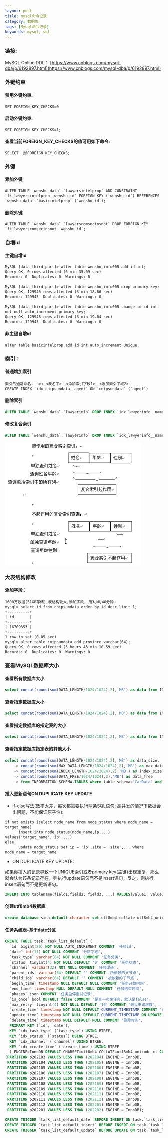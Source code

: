 ```yaml
---
layout: post
title: mysql命令记录
category: 数据库
tags: [Mysql命令记录]
keywords: mysql, sql
---
```


### 链接:

MySQL Online DDL： [https://www.cnblogs.com/mysql-dba/p/6192897.html](https://www.cnblogs.com/mysql-dba/p/6192897.html)

### 外键约束
#### 禁用外键约束:
```
SET FOREIGN_KEY_CHECKS=0
```
#### 启动外键约束:
```
SET FOREIGN_KEY_CHECKS=1;
```
#### 查看当前FOREIGN_KEY_CHECKS的值可用如下命令:
```
SELECT  @@FOREIGN_KEY_CHECKS;
```

### 外键
#### 添加外键
```
ALTER TABLE `wenshu_data`.`lawyersintelprop` ADD CONSTRAINT `fk_lawyersintelprop__wenshu_id` FOREIGN KEY (`wenshu_id`) REFERENCES `wenshu_data`.`basicintelprop` (`wenshu_id`);
```
#### 删除外键
```
ALTER TABLE `wenshu_data`.`lawyerscomsecinsnot` DROP FOREIGN KEY `fk_lawyerscomsecinsnot__wenshu_id`;
```

### 自增id
#### 主键自增id
```
MySQL [data_third_part]> alter table wenshu_info005 add id int;
Query OK, 0 rows affected (6 min 35.09 sec)
Records: 0  Duplicates: 0  Warnings: 0

MySQL [data_third_part]> alter table wenshu_info005 drop primary key;
Query OK, 129945 rows affected (3 min 18.66 sec)
Records: 129945  Duplicates: 0  Warnings: 0

MySQL [data_third_part]> alter table wenshu_info005 change id id int not null auto_increment primary key;
Query OK, 129945 rows affected (3 min 19.04 sec)
Records: 129945  Duplicates: 0  Warnings: 0
```
#### 非主键自增id
```
alter table basicintelprop add id int auto_increment Unique;
```

### 索引：
#### 普通增加索引
```
索引的通常命名： idx_<表名字>__<添加索引字段1>__<添加索引字段2>
CREATE INDEX `idx_cnipsundata__agent` ON `cnipsundata` (`agent`)
```
#### 删除索引
```sql
ALTER TABLE `wenshu_data`.`lawyerinfo` DROP INDEX `idx_lawyerinfo__name`;
```
#### 修改复合索引
```sql
ALTER TABLE `wenshu_data`.`lawyerinfo` DROP INDEX `idx_lawyerinfo__name__lawyer_firm__region`, ADD INDEX `idx_lawyerinfo__name__lawyer_firm__region1` USING BTREE (`name`, `lawyer_firm`, `region`) comment '';
```
![composite-index](/assets/img/tool/mysql/composite-index.png)

### 大表结构修改
#### 添加字段：
```
1600万数据(51GB存储),表结构较大,添加字段, 用3小时40分钟：
mysql> select id from cnipsundata order by id desc limit 1;
+----------+
| id       |
+----------+
| 16709353 |
+----------+
1 row in set (0.05 sec)
mysql> alter table cnipsundata add province varchar(64);
Query OK, 0 rows affected (3 hours 43 min 10.59 sec)
Records: 0  Duplicates: 0  Warnings: 0

```

### 查看MySQL数据库大小
#### 查看所有数据库大小
```sql
select concat(round(sum(DATA_LENGTH/1024/1024),2),'MB') as data from INFORMATION_SCHEMA.TABLES;
```
#### 查看指定数据库大小
```sql
select concat(round(sum(DATA_LENGTH/1024/1024),2),'MB') as data from INFORMATION_SCHEMA.TABLES where table_schema='CarData';
```
#### 查看指定数据库的指定表的大小
```sql
select concat(round(sum(DATA_LENGTH/1024/1024),2),'MB') as data from INFORMATION_SCHEMA.TABLES where table_schema='CarData' and table_name='driver020294';
```
#### 查看指定数据库指定表的其他大小
```sql
select concat(round(sum(DATA_LENGTH/1024/1024),2),'MB') as data_size,
    -> concat(round(sum(MAX_DATA_LENGTH/1024/1024),2),'MB') as max_data_size,
    -> concat(round(sum(INDEX_LENGTH/1024/1024),2),'MB') as index_size,
    -> concat(round(sum(DATA_FREE/1024/1024),2),'MB') as data_free
    -> from INFORMATION_SCHEMA.TABLES where table_schema='CarData' and table_name='driver020294';
```

#### 插入更新语句ON DUPLICATE KEY UPDATE
- if-else写法(效率太差，每次都需要执行两条SQL语句; 高并发的情况下数据会出问题，不能保证原子性):
```
if not exists (select node_name from node_status where node_name = target_name)
      insert into node_status(node_name,ip,...) values('target_name','ip',...)
else
      update node_status set ip = 'ip',site = 'site',... where node_name = target_name
```
- ON DUPLICATE KEY UPDATE:

如果你插入的记录导致一个UNIQUE索引或者primary key(主键)出现重复，那么就会认为该条记录存在，则执行update语句而不是insert语句，反之，则执行insert语句而不是更新语句。

```sql
INSERT INTO tablename(field1,field2, field3, ...) VALUES(value1, value2, value3, ...) ON DUPLICATE KEY UPDATE field1=value1,field2=value2, field3=value3, ...;
```

#### 创建utf8mb4数据库

```sql
create database sina default character set utf8mb4 collate utf8mb4_unicode_ci;
```

#### 任务系统表-基于date分区

```sql
CREATE TABLE task.`task_list_default` (
  `id` bigint(20) NOT NULL AUTO_INCREMENT COMMENT '任务id',
  `date` int(11) NOT NULL COMMENT '分区字段',
  `task_type` varchar(64) NOT NULL COMMENT '任务分类',
  `status` tinyint(4) NOT NULL DEFAULT '0' COMMENT '任务状态',
  `channel` varchar(32) NOT NULL COMMENT '任务渠道',
  `parent_ids` varchar(64) DEFAULT '' COMMENT '所依赖的父节点',
  `child_ids` varchar(64) DEFAULT '' COMMENT '被依赖的子节点',
  `begin_time` timestamp NULL DEFAULT NULL COMMENT '任务开始时间',
  `end_time` timestamp NULL DEFAULT NULL COMMENT '任务结束时间',
  `phases` json COMMENT '任务启停重试记录',
  `is_once` bool DEFAULT false COMMENT '是否一次性任务，默认是false',
  `max_retry` tinyint(4) NOT NULL DEFAULT '10' COMMENT '最大重试次数',
  `create_time` timestamp NOT NULL DEFAULT CURRENT_TIMESTAMP COMMENT '创建时间',
  `update_time` timestamp NOT NULL DEFAULT CURRENT_TIMESTAMP ON UPDATE CURRENT_TIMESTAMP COMMENT '更新时间',
  `delete_time` timestamp NULL DEFAULT NULL COMMENT '删除时间',
  PRIMARY KEY (`id`, `date`),
  KEY `idx_task_type` (`task_type`) USING BTREE,
  KEY `idx_status` (`status`) USING BTREE,
  KEY `idx_channel` (`channel`) USING BTREE,
  KEY `idx_create_time` (`create_time`) USING BTREE
  ) ENGINE=InnoDB DEFAULT CHARSET=utf8mb4 COLLATE=utf8mb4_unicode_ci COMMENT='默认渠道任务列表' PARTITION BY RANGE (date)
(PARTITION p202103 VALUES LESS THAN (202104) ENGINE = InnoDB,
 PARTITION p202104 VALUES LESS THAN (202105) ENGINE = InnoDB,
 PARTITION p202105 VALUES LESS THAN (202106) ENGINE = InnoDB,
 PARTITION p202106 VALUES LESS THAN (202107) ENGINE = InnoDB,
 PARTITION p202107 VALUES LESS THAN (202108) ENGINE = InnoDB,
 PARTITION p202108 VALUES LESS THAN (202109) ENGINE = InnoDB,
 PARTITION p202109 VALUES LESS THAN (202110) ENGINE = InnoDB,
 PARTITION p202110 VALUES LESS THAN (202111) ENGINE = InnoDB,
 PARTITION p202111 VALUES LESS THAN (202112) ENGINE = InnoDB,
 PARTITION p202112 VALUES LESS THAN (202201) ENGINE = InnoDB,
 PARTITION p202201 VALUES LESS THAN (202202) ENGINE = InnoDB);
```
```sql
CREATE TRIGGER `task_list_default_date` BEFORE INSERT ON task.`task_list_default` FOR EACH ROW set new.date=date_format(current_date(), '%Y%m');
CREATE TRIGGER `task_list_default_insert` BEFORE INSERT ON task.`task_list_default` FOR EACH ROW set new.create_time=current_date;
CREATE TRIGGER `task_list_default_update` BEFORE UPDATE ON task.`task_list_default` FOR EACH ROW set new.update_time=current_date;
```